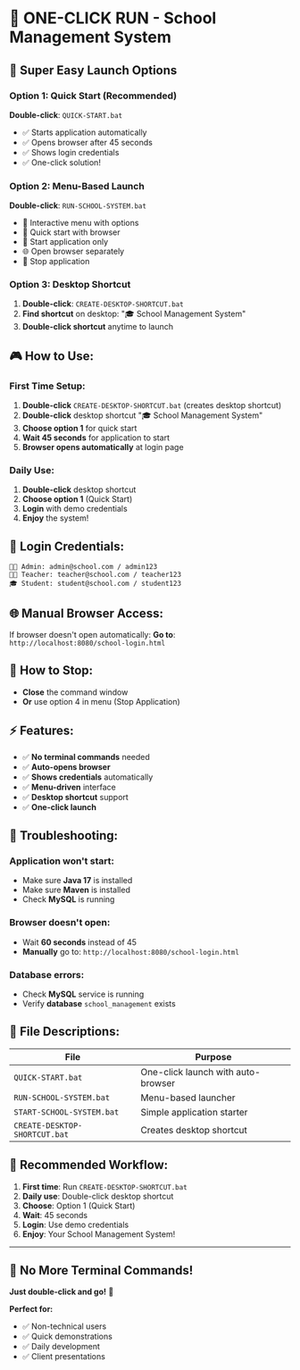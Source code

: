 # 🎯 ONE-CLICK RUN - School Management System

## 🚀 **Super Easy Launch Options**

### **Option 1: Quick Start (Recommended)**
**Double-click**: `QUICK-START.bat`
- ✅ Starts application automatically
- ✅ Opens browser after 45 seconds
- ✅ Shows login credentials
- ✅ One-click solution!

### **Option 2: Menu-Based Launch**
**Double-click**: `RUN-SCHOOL-SYSTEM.bat`
- 🎯 Interactive menu with options
- 🚀 Quick start with browser
- 🔧 Start application only
- 🌐 Open browser separately
- 🛑 Stop application

### **Option 3: Desktop Shortcut**
1. **Double-click**: `CREATE-DESKTOP-SHORTCUT.bat`
2. **Find shortcut** on desktop: "🎓 School Management System"
3. **Double-click shortcut** anytime to launch

## 🎮 **How to Use:**

### **First Time Setup:**
1. **Double-click** `CREATE-DESKTOP-SHORTCUT.bat` (creates desktop shortcut)
2. **Double-click** desktop shortcut "🎓 School Management System"
3. **Choose option 1** for quick start
4. **Wait 45 seconds** for application to start
5. **Browser opens automatically** at login page

### **Daily Use:**
1. **Double-click** desktop shortcut
2. **Choose option 1** (Quick Start)
3. **Login** with demo credentials
4. **Enjoy** the system!

## 🔐 **Login Credentials:**
```
👨‍💼 Admin: admin@school.com / admin123
👩‍🏫 Teacher: teacher@school.com / teacher123  
🎓 Student: student@school.com / student123
```

## 🌐 **Manual Browser Access:**
If browser doesn't open automatically:
**Go to**: `http://localhost:8080/school-login.html`

## 🛑 **How to Stop:**
- **Close** the command window
- **Or** use option 4 in menu (Stop Application)

## ⚡ **Features:**
- ✅ **No terminal commands** needed
- ✅ **Auto-opens browser** 
- ✅ **Shows credentials** automatically
- ✅ **Menu-driven** interface
- ✅ **Desktop shortcut** support
- ✅ **One-click launch**

## 🔧 **Troubleshooting:**

### **Application won't start:**
- Make sure **Java 17** is installed
- Make sure **Maven** is installed
- Check **MySQL** is running

### **Browser doesn't open:**
- Wait **60 seconds** instead of 45
- **Manually** go to: `http://localhost:8080/school-login.html`

### **Database errors:**
- Check **MySQL** service is running
- Verify **database** `school_management` exists

## 📁 **File Descriptions:**

| File | Purpose |
|------|---------|
| `QUICK-START.bat` | One-click launch with auto-browser |
| `RUN-SCHOOL-SYSTEM.bat` | Menu-based launcher |
| `START-SCHOOL-SYSTEM.bat` | Simple application starter |
| `CREATE-DESKTOP-SHORTCUT.bat` | Creates desktop shortcut |

## 🎯 **Recommended Workflow:**

1. **First time**: Run `CREATE-DESKTOP-SHORTCUT.bat`
2. **Daily use**: Double-click desktop shortcut
3. **Choose**: Option 1 (Quick Start)
4. **Wait**: 45 seconds
5. **Login**: Use demo credentials
6. **Enjoy**: Your School Management System!

---

## 🎉 **No More Terminal Commands!**

**Just double-click and go!** 🚀

**Perfect for:**
- ✅ Non-technical users
- ✅ Quick demonstrations  
- ✅ Daily development
- ✅ Client presentations

